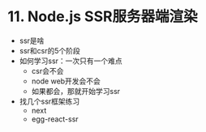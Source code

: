 # 11. Node.js SSR服务器端渲染

- ssr是啥
- ssr和csr的5个阶段
- 如何学习ssr：一次只有一个难点
    - csr会不会
    - node web开发会不会
    - 如果都会，那就开始学习ssr
- 找几个ssr框架练习
    - next
    - egg-react-ssr
